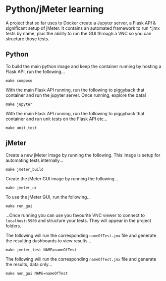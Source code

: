 # Python/jMeter learning

A project that so far uses to Docker create a Jupyter server, a Flask API & significant setup of jMeter. It contains an automated framework to run *.jmx tests by name, plus the ability to run the GUI through a VNC so you can structure those tests.

## Python

To build the main python image and keep the container running by hosting a Flask API, run the following...
```
make compose
```
With the main Flask API running, run the following to piggyback that container and run the jupyter server. Once running, explore the data!
```
make jupyter
```

With the main Flask API running, run the following to piggyback that container and run unit tests on the Flask API etc...
```
make unit_test
```

## jMeter

Create a new jMeter image by running the following. This image is setup for automating tests internally...
```
make jmeter_build
```
Create the jMeter GUI image by running the following...
```
make jmeter_ui
```
To use the jMeter GUI, run the following...
```
make run_gui
```
...Once running you can use you favourite VNC viewer to connect to `localhost:5900` and structure your tests. They will appear in the project folders.

The following will run the corresponding `nameOfTest.jmx` file and generate the resulting dashboards to view results...
```
make jmeter_test NAME=nameOfTest
```

The following will run the corresponding `nameOfTest.jmx` file and generate the results, data only...
```
make non_gui NAME=nameOfTest
```